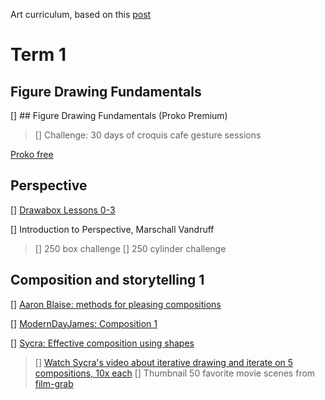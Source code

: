 Art curriculum, based on this [post](https://www.reddit.com/r/learnart/comments/dapk62/from_the_guy_who_made_the_most_comprehensive_list/) 

# Term 1

## Figure Drawing Fundamentals

 [] ## Figure Drawing Fundamentals (Proko Premium)

> [] Challenge: 30 days of croquis cafe gesture sessions

[Proko free](https://www.youtube.com/playlist?list=PLR2KBLDDnZz3Ec8LZ66IDS--P9g3TdwOM)

## Perspective

 [] [Drawabox Lessons 0-3](https://drawabox.com/lesson/0)

 [] Introduction to Perspective, Marschall Vandruff

> [] 250 box challenge
> [] 250 cylinder challenge

## Composition and storytelling 1

 [] [Aaron Blaise: methods for pleasing compositions](https://www.youtube.com/watch?v=dOMRWxo0ixo)

 [] [ModernDayJames: Composition 1](https://www.youtube.com/watch?v=wg-So3ElA8g)

 [] [Sycra: Effective composition using shapes](https://www.youtube.com/watch?v=SNmwQumlvbQ)

> [] [Watch Sycra's video about iterative drawing and iterate on 5 compositions, 10x each](https://www.youtube.com/watch?v=k0ufz75UvHs)
> [] Thumbnail 50 favorite movie scenes from [film-grab](www.filmgrab.com)

